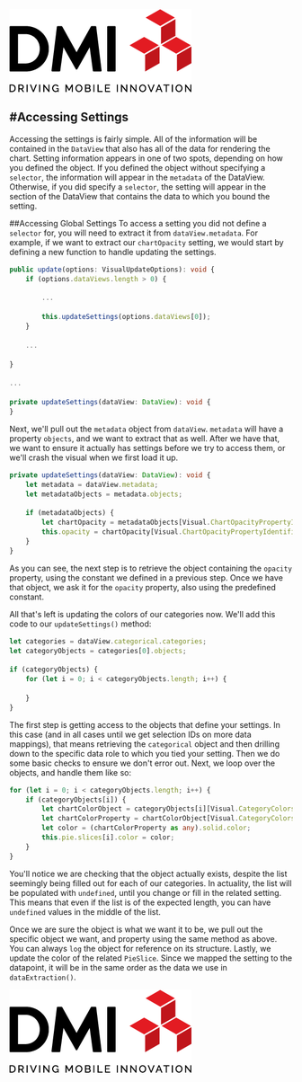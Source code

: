 [![DMI Logo](/img/DMI_Logo.png)](https://dminc.com/)

#Accessing Settings
---
Accessing the settings is fairly simple. All of the information will be contained in the `DataView` that also has all of the data for rendering the chart. Setting information appears in one of two spots, depending on how you defined the object. If you defined the object without specifying a `selector`, the information will appear in the `metadata` of the DataView. Otherwise, if you did specify a `selector`, the setting will appear in the section of the DataView that contains the data to which you bound the setting.

##Accessing Global Settings
To access a setting you did not define a `selector` for, you will need to extract it from `dataView.metadata`. For example, if we want to extract our `chartOpacity` setting, we would start by defining a new function to handle updating the settings.

```typescript
public update(options: VisualUpdateOptions): void {
    if (options.dataViews.length > 0) {

        ...

        this.updateSettings(options.dataViews[0]);
    }

    ...

}

...

private updateSettings(dataView: DataView): void {
}
```

Next, we'll pull out the `metadata` object from `dataView`. `metadata` will have a property `objects`, and we want to extract that as well. After we have that, we want to ensure it actually has settings before we try to access them, or we'll crash the visual when we first load it up.

```typescript
private updateSettings(dataView: DataView): void {
    let metadata = dataView.metadata;
    let metadataObjects = metadata.objects;

    if (metadataObjects) {
        let chartOpacity = metadataObjects[Visual.ChartOpacityPropertyIdentifiers.objectName];
        this.opacity = chartOpacity[Visual.ChartOpacityPropertyIdentifiers.propertyName] as number;
    }
}
```

As you can see, the next step is to retrieve the object containing the `opacity` property, using the constant we defined in a previous step. Once we have that object, we ask it for the `opacity` property, also using the predefined constant.

All that's left is updating the colors of our categories now. We'll add this code to our `updateSettings()` method:

```typescript
let categories = dataView.categorical.categories;
let categoryObjects = categories[0].objects;

if (categoryObjects) {
    for (let i = 0; i < categoryObjects.length; i++) {

    }
}
```

The first step is getting access to the objects that define your settings. In this case (and in all cases until we get selection IDs on more data mappings), that means retrieving the `categorical` object and then drilling down to the specific data role to which you tied your setting. Then we do some basic checks to ensure we don't error out. Next, we loop over the objects, and handle them like so:

```typescript
for (let i = 0; i < categoryObjects.length; i++) {
    if (categoryObjects[i]) {
        let chartColorObject = categoryObjects[i][Visual.CategoryColorsPropertyIdentifiers.objectName];
        let chartColorProperty = chartColorObject[Visual.CategoryColorsPropertyIdentifiers.propertyName];
        let color = (chartColorProperty as any).solid.color;
        this.pie.slices[i].color = color;
    }
}
```

You'll notice we are checking that the object actually exists, despite the list seemingly being filled out for each of our categories. In actuality, the list will be populated with `undefined`, until you change or fill in the related setting. This means that even if the list is of the expected length, you can have `undefined` values in the middle of the list.

Once we are sure the object is what we want it to be, we pull out the specific object we want, and property using the same method as above. You can always `log` the object for reference on its structure. Lastly, we update the color of the related `PieSlice`. Since we mapped the setting to the datapoint, it will be in the same order as the data we use in `dataExtraction()`.

[![DMI Logo](/img/DMI_Logo.png)](https://dminc.com/)
